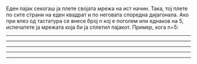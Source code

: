 Еден пајак секогаш ја плете својата мрежа на ист начин. Така, тој плете по сите страни на еден квадрат и по неговата споредна дијагонала. Ако при влез од тастатура се внесе број n кој е поголем или еднаков на 5, испечатете ја мрежата која би ја сплетил пајакот. Пример, кога n=5:

*****
*  **
* * *
**  *
*****
